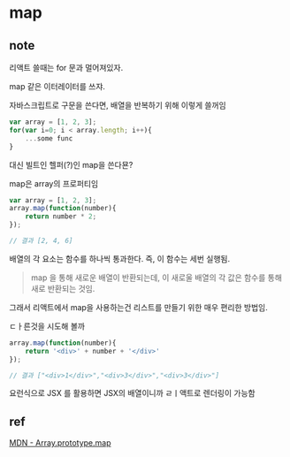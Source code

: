 # map

## note
리액트 쓸때는 for 문과 멀어져있자.

map 같은 이터레이터를 쓰쟈.

자바스크립트로 구문을 쓴다면, 배열을 반복하기 위해 이렇게 쓸꺼임
```js
var array = [1, 2, 3];
for(var i=0; i < array.length; i++){
    ...some func
}
```

대신 빌트인 헬퍼(?)인 map을 쓴다묜?

map은 array의 프로퍼티임
```js
var array = [1, 2, 3];
array.map(function(number){
    return number * 2;
});

// 결과 [2, 4, 6]
```
배열의 각 요소는 함수를 하나씩 통과한다. 즉, 이 함수는 세번 실행됨.

> map 을 통해 새로운 배열이 반환되는데, 이 새로울 배열의 각 값은 함수를 통해 새로 반환되는 것임.

그래서 리액트에서 map을 사용하는건 리스트를 만들기 위한 매우 편리한 방법임.

ㄷㅏ른것을 시도해 볼까

```js
array.map(function(number){
    return '<div>' + number + '</div>'
});

// 결과 ["<div>1</div>","<div>3</div>","<div>3</div>"]
```
요런식으로 JSX 를 활용하면 JSX의 배열이니까 ㄹㅣ액트로 렌더링이 가능함

## ref
[MDN - Array.prototype.map](https://developer.mozilla.org/ko/docs/Web/JavaScript/Reference/Global_Objects/Array/map)